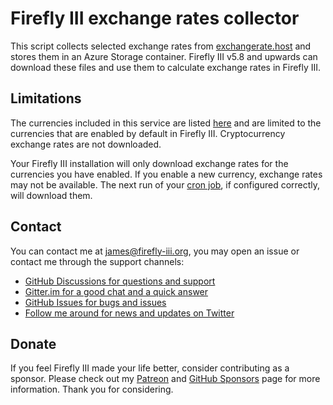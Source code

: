 # Firefly III exchange rates collector

This script collects selected exchange rates from [exchangerate.host](https://exchangerate.host) and stores them in
an Azure Storage container. Firefly III v5.8 and upwards can download these files and use them to calculate exchange
rates in Firefly III.

## Limitations

The currencies included in this service are listed [here](https://github.com/firefly-iii/exchange-rates/blob/main/run.php#L36) and
are limited to the currencies that are enabled by default in Firefly III. Cryptocurrency exchange rates are not downloaded.

Your Firefly III installation will only download exchange rates for the currencies you have enabled. If you enable a new currency,
exchange rates may not be available. The next run of your [cron job](https://docs.firefly-iii.org/firefly-iii/advanced-installation/cron/), if configured correctly, will download them.

## Contact

You can contact me at [james@firefly-iii.org](mailto:james@firefly-iii.org), you may open an issue or contact me through the support channels:

- [GitHub Discussions for questions and support](https://github.com/firefly-iii/firefly-iii/discussions/)
- [Gitter.im for a good chat and a quick answer](https://gitter.im/firefly-iii/firefly-iii)
- [GitHub Issues for bugs and issues](https://github.com/firefly-iii/firefly-iii/issues)
- [Follow me around for news and updates on Twitter](https://twitter.com/Firefly_iii)

<!-- SPONSOR TEXT -->
## Donate

If you feel Firefly III made your life better, consider contributing as a sponsor. Please check out my [Patreon](https://www.patreon.com/jc5) and [GitHub Sponsors](https://github.com/sponsors/JC5) page for more information. Thank you for considering.

<!-- END OF SPONSOR -->
